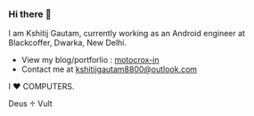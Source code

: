 ### Hi there 👋

I am Kshitij Gautam, currently working as an Android engineer at Blackcoffer, Dwarka, New Delhi. 

- View my blog/portforlio : <a href="https://motovrox-in.blogspot.com"> motocrox-in </a>
- Contact me at <a href="mailto: kshitijgautam8800@outlook.com"> kshitijgautam8800@outlook.com </a>  
  
I ♥ COMPUTERS. 

Deus ♱ Vult
